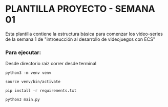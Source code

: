 # PLANTILLA PROYECTO - SEMANA 01
Esta plantilla contiene la estructura básica para comenzar los video-series de la semana 1 de "introeucción al desarrollo de videojuegos con ECS"

### Para ejecutar:

Desde directorio raiz correr desde terminal

```
python3 -m venv venv

source venv/bin/activate

pip install -r requirements.txt

python3 main.py

```

